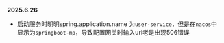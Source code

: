 **2025.6.26**
- 启动服务时明明spring.application.name 为`user-service`，但是在`nacos`中显示为`springboot-mp`，导致配置网关时输入url老是出现506错误